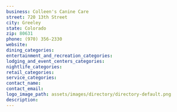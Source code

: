 ```yaml
---
business: Colleen's Canine Care
street: 720 13th Street
city: Greeley
state: Colorado
zip: 80631
phone: (970) 356-2330
website: 
dining_categories: 
entertainment_and_recreation_categories: 
lodging_and_event_centers_categories: 
nightlife_categories: 
retail_categories: 
service_categories: 
contact_name: 
contact_email: 
logo_image_path: assets/images/directory/directory-default.png
description: 
---
```

